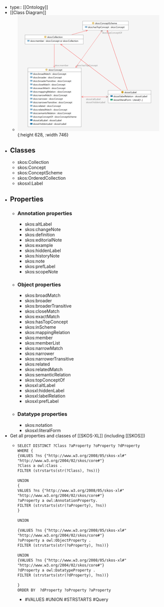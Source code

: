 - type:: [[Ontology]]
- [[Class Diagram]]
	- ![image.png](../assets/SKOS-XLdiagram.png){:height 628, :width 746}
- ## Classes
	- skos:Collection
	- skos:Concept
	- skos:ConceptScheme
	- skos:OrderedCollection
	- skosxl:Label
- ## Properties
	- ### Annotation properties
		- skos:altLabel
		- skos:changeNote
		- skos:definition
		- skos:editorialNote
		- skos:example
		- skos:hiddenLabel
		- skos:historyNote
		- skos:note
		- skos:prefLabel
		- skos:scopeNote
	- ### Object properties
		- skos:broadMatch
		- skos:broader
		- skos:broaderTransitive
		- skos:closeMatch
		- skos:exactMatch
		- skos:hasTopConcept
		- skos:inScheme
		- skos:mappingRelation
		- skos:member
		- skos:memberList
		- skos:narrowMatch
		- skos:narrower
		- skos:narrowerTransitive
		- skos:related
		- skos:relatedMatch
		- skos:semanticRelation
		- skos:topConceptOf
		- skosxl:altLabel
		- skosxl:hiddenLabel
		- skosxl:labelRelation
		- skosxl:prefLabel
	- ### Datatype properties
		- skos:notation
		- skosxl:literalForm
- Get all properties and classes of [[SKOS-XL]] (including [[SKOS]])
	- ```sparql
	  SELECT DISTINCT ?Class ?aProperty ?oProperty ?dProperty
	  WHERE {
	  {VALUES ?ns {"http://www.w3.org/2008/05/skos-xl#" "http://www.w3.org/2004/02/skos/core#"}
	  ?Class a owl:Class .
	  FILTER (strstarts(str(?Class), ?ns))}
	  
	  UNION
	  {
	  VALUES ?ns {"http://www.w3.org/2008/05/skos-xl#" "http://www.w3.org/2004/02/skos/core#"}
	  ?aProperty a owl:AnnotationProperty.
	  FILTER (strstarts(str(?aProperty), ?ns))
	  }
	  
	  UNION
	  
	  {VALUES ?ns {"http://www.w3.org/2008/05/skos-xl#" "http://www.w3.org/2004/02/skos/core#"}
	  ?oProperty a owl:ObjectProperty .
	  FILTER (strstarts(str(?oProperty), ?ns))}
	  
	  UNION
	  {VALUES ?ns {"http://www.w3.org/2008/05/skos-xl#" "http://www.w3.org/2004/02/skos/core#"}
	  ?dProperty a owl:DatatypeProperty .
	  FILTER (strstarts(str(?dProperty), ?ns))}
	  
	  }
	  ORDER BY  ?dProperty ?oProperty ?aProperty
	  ```
		- #VALUES #UNION #STRSTARTS #Query